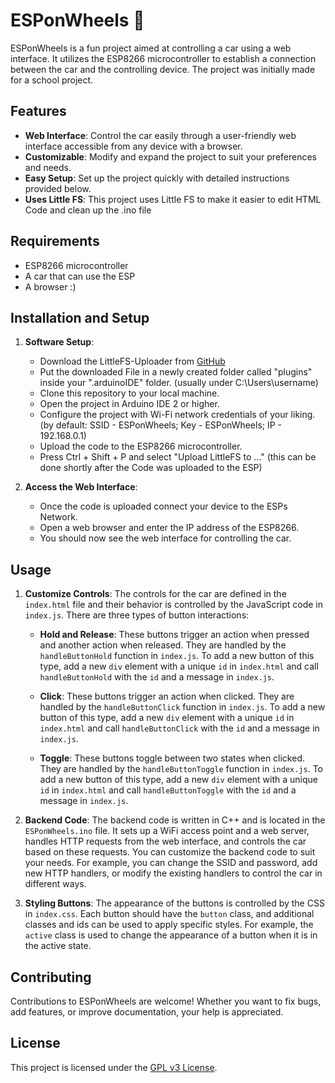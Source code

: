 # ESPonWheels 🚗

ESPonWheels is a fun project aimed at controlling a car using a web interface. It utilizes the ESP8266 microcontroller to establish a connection between the car and the controlling device. The project was initially made for a school project.

## Features

- **Web Interface**: Control the car easily through a user-friendly web interface accessible from any device with a browser.
- **Customizable**: Modify and expand the project to suit your preferences and needs.
- **Easy Setup**: Set up the project quickly with detailed instructions provided below.
- **Uses Little FS**: This project uses Little FS to make it easier to edit HTML Code and clean up the .ino file

## Requirements

- ESP8266 microcontroller
- A car that can use the ESP
- A browser :)

## Installation and Setup

1. **Software Setup**:
   - Download the LittleFS-Uploader from [GitHub](https://github.com/earlephilhower/arduino-littlefs-upload/releases/tag/1.0.0)
   - Put the downloaded File in a newly created folder called "plugins" inside your ".arduinoIDE" folder. (usually under C:\Users\username\)
   - Clone this repository to your local machine.
   - Open the project in Arduino IDE 2 or higher.
   - Configure the project with Wi-Fi network credentials of your liking. (by default: SSID - ESPonWheels; Key - ESPonWheels; IP - 192.168.0.1)
   - Upload the code to the ESP8266 microcontroller.
   - Press Ctrl + Shift + P and select "Upload LittleFS to ..." (this can be done shortly after the Code was uploaded to the ESP)

2. **Access the Web Interface**:
   - Once the code is uploaded connect your device to the ESPs Network.
   - Open a web browser and enter the IP address of the ESP8266.
   - You should now see the web interface for controlling the car.

## Usage

1. **Customize Controls**: The controls for the car are defined in the `index.html` file and their behavior is controlled by the JavaScript code in `index.js`. There are three types of button interactions:

   - **Hold and Release**: These buttons trigger an action when pressed and another action when released. They are handled by the `handleButtonHold` function in `index.js`. To add a new button of this type, add a new `div` element with a unique `id` in `index.html` and call `handleButtonHold` with the `id` and a message in `index.js`.

   - **Click**: These buttons trigger an action when clicked. They are handled by the `handleButtonClick` function in `index.js`. To add a new button of this type, add a new `div` element with a unique `id` in `index.html` and call `handleButtonClick` with the `id` and a message in `index.js`.

   - **Toggle**: These buttons toggle between two states when clicked. They are handled by the `handleButtonToggle` function in `index.js`. To add a new button of this type, add a new `div` element with a unique `id` in `index.html` and call `handleButtonToggle` with the `id` and a message in `index.js`.

2. **Backend Code**: The backend code is written in C++ and is located in the `ESPonWheels.ino` file. It sets up a WiFi access point and a web server, handles HTTP requests from the web interface, and controls the car based on these requests. You can customize the backend code to suit your needs. For example, you can change the SSID and password, add new HTTP handlers, or modify the existing handlers to control the car in different ways.

3. **Styling Buttons**: The appearance of the buttons is controlled by the CSS in `index.css`. Each button should have the `button` class, and additional classes and ids can be used to apply specific styles. For example, the `active` class is used to change the appearance of a button when it is in the active state.

## Contributing

Contributions to ESPonWheels are welcome! Whether you want to fix bugs, add features, or improve documentation, your help is appreciated.

## License

This project is licensed under the [GPL v3 License](https://github.com/dpoettler/ESPonWheels?tab=GPL-3.0-1-ov-file).